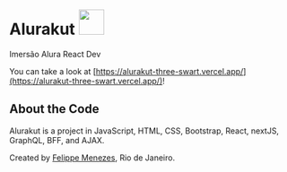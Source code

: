 # Alurakut <img src="http://alurakut.vercel.app//logo.svg" width="45" height="45">

Imersão Alura React Dev 

You can take a look at [https://alurakut-three-swart.vercel.app/](https://alurakut-three-swart.vercel.app/)!

## About the Code

Alurakut is a project in JavaScript, HTML, CSS, Bootstrap, React, nextJS, GraphQL, BFF, and AJAX. 

Created by [Felippe Menezes](https://github.com/FelippeMenezes), Rio de Janeiro.
